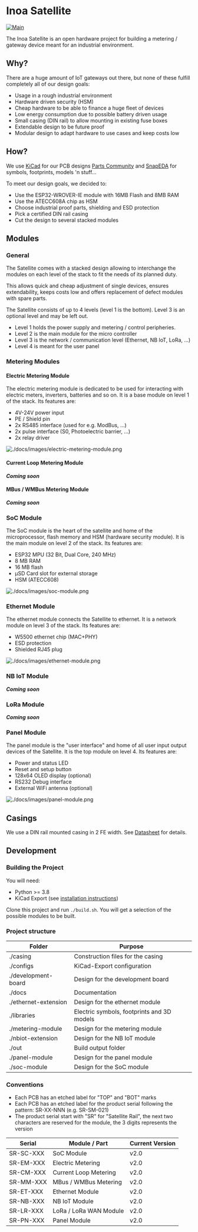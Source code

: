 # Inoa Satellite

[![Main](https://github.com/inoa-io/satellite/actions/workflows/main.yml/badge.svg?branch=main)](https://github.com/inoa-io/satellite/actions/workflows/main.yml)

The Inoa Satellite is an open hardware project for building a metering / gateway device meant for an industrial environment.

## Why?

There are a huge amount of IoT gateways out there, but none of these fulfill completely all of our design goals:
* Usage in a rough industrial environment
* Hardware driven security (HSM)
* Cheap hardware to be able to finance a huge fleet of devices
* Low energy consumption due to possible battery driven usage
* Small casing (DIN rail) to allow mounting in existing fuse boxes
* Extendable design to be future proof
* Modular design to adapt hardware to use cases and keep costs low

## How?

We use [KiCad](https://www.kicad.org/) for our PCB designs [Parts Community](https://b2b.partcommunity.com/) and [SnapEDA](https://www.snapeda.com/) for symbols, footprints, models 'n stuff...

To meet our design goals, we decided to:
* Use the ESP32-WROVER-IE module with 16MB Flash and 8MB RAM
* Use the ATECC608A chip as HSM
* Choose industrial proof parts, shielding and ESD protection
* Pick a certified DIN rail casing
* Cut the design to several stacked modules

## Modules

### General

The Satellite comes with a stacked design allowing to interchange the modules on each level of the stack to fit the needs of its planned duty.

This allows quick and cheap adjustment of single devices, ensures extendability, keeps costs low and offers replacement of defect modules with spare parts.

The Satellite consists of up to 4 levels (level 1 is the bottom). Level 3 is an optional level and may be left out.

* Level 1 holds the power supply and metering / control peripheries.
* Level 2 is the main module for the micro controller
* Level 3 is the network / communication level (Ethernet, NB IoT, LoRa, ...)
* Level 4 is meant for the user panel

### Metering Modules

#### Electric Metering Module

The electric metering module is dedicated to be used for interacting with electric meters, inverters, batteries and so on. It is a base module on level 1 of the stack. Its features are:

* 4V-24V power input
* PE / Shield pin
* 2x RS485 interface (used for e.g. ModBus, ...)
* 2x pulse interface (S0, Photoelectric barrier, ...)
* 2x relay driver

![./docs/images/electric-metering-module.png](./docs/images/electric-metering-module.png)

#### Current Loop Metering Module

_**Coming soon**_

#### MBus / WMBus Metering Module

_**Coming soon**_

### SoC Module

The SoC module is the heart of the satellite and home of the microprocessor, flash memory and HSM (hardware security module). It is the main module on level 2 of the stack. Its features are:

* ESP32 MPU (32 Bit, Dual Core, 240 MHz)
* 8 MB RAM
* 16 MB flash
* µSD Card slot for external storage
* HSM (ATECC608)

![./docs/images/soc-module.png](./docs/images/soc-module.png)

### Ethernet Module

The ethernet module connects the Satellite to ethernet. It is a network module on level 3 of the stack. Its features are:

* W5500 ethernet chip (MAC+PHY)
* ESD protection
* Shielded RJ45 plug

![./docs/images/ethernet-module.png](./docs/images/ethernet-module.png)

### NB IoT Module

_**Coming soon**_

### LoRa Module

_**Coming soon**_

### Panel Module

The panel module is the "user interface" and home of all user input output devices of the Satellite. It is the top module on level 4. Its features are:

* Power and status LED
* Reset and setup button
* 128x64 OLED display (optional)
* RS232 Debug interface
* External WiFi antenna (optional)

![./docs/images/panel-module.png](./docs/images/panel-module.png)

## Casings

We use a DIN rail mounted casing in 2 FE width. See [Datasheet](./casing/rail/apra_rail_Leiterkartengroessen_PCB_Dimensions_de_en.pdf) for details.

## Development

### Building the Project

You will need:

* Python >= 3.8
* KiCad Export (see [installation instructions](https://github.com/nerdyscout/kicad-exports#installation))

Clone this project and run `./build.sh`. You will get a selection of the possible modules to be built.

### Project structure

| Folder               | Purpose |
|----------------------|---------|
| ./casing             | Construction files for the casing          |
| ./configs            | KiCad-Export configuration                 |
| ./development-board  | Design for the development board           |
| ./docs               | Documentation                              |
| ./ethernet-extension | Design for the ethernet module             |
| ./libraries          | Electric symbols, footprints and 3D models |
| ./metering-module    | Design for the metering module             |
| ./nbiot-extension    | Design for the NB IoT module               |
| ./out                | Build output folder                        |
| ./panel-module       | Design for the panel module                |
| ./soc-module         | Design for the SoC module                  |

### Conventions

* Each PCB has an etched label for "TOP" and "BOT" marks
* Each PCB has an etched label for the product serial following the pattern: SR-XX-NNN (e.g. SR-SM-021)
* The product serial start with "SR" for "Satellite Rail", the next two characters are reserved for the module, the 3 digits represents the version

| Serial    | Module / Part          | Current Version |
|-----------|------------------------|-----------------|
| SR-SC-XXX | SoC Module             | v2.0            |
| SR-EM-XXX | Electric Metering      | v2.0            |
| SR-CM-XXX | Current Loop Metering  | v2.0            |
| SR-MM-XXX | MBus / WMBus Metering  | v2.0            |
| SR-ET-XXX | Ethernet Module        | v2.0            |
| SR-NB-XXX | NB IoT Module          | v2.0            |
| SR-LR-XXX | LoRa / LoRa WAN Module | v2.0            |
| SR-PN-XXX | Panel Module           | v2.0            |

